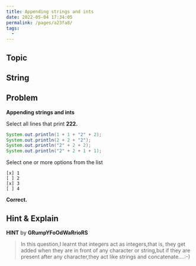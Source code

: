 ```yaml
---
title: Appending strings and ints
date: 2022-05-04 17:34:05
permalink: /pages/a23fa8/
tags:
  - 
---
```

## Topic

## String

## Problem

**Appending strings and ints**

Select all lines that print **222.**

```java
System.out.println(1 + 1 + "2" + 2);
System.out.println(2 + 2 + "2");
System.out.println("2" + 2 + 2);
System.out.println("2" + 2 + 1 + 1);
```

Select one or more options from the list

```
[x] 1
[ ] 2
[x] 3
[ ] 4
```

 **Correct.**

## Hint & Explain

**HINT** by **GRumpYFoOdWaRrioRS**

> In this question,I learnt that integers act as integers,that is, they get added when they are in front of any character or string,but if they are present after any character,they act like strings and concatenate....:-)